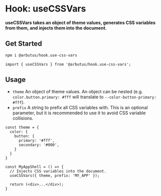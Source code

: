 # Hook: useCSSVars

**useCSSVars takes an object of theme values, generates CSS variables from them, and injects them into the document.**

## Get Started

```sh
npm i @arbutus/hook.use-css-vars
```

```tsx
import { useCSSVars } from '@arbutus/hook.use-css-vars';
```

## Usage
-  `theme` An object of theme values. An object can be nested (e.g. `color.button.primary: #fff` will translate to `--color-button-primary: #fff`).
- `prefix` A string to prefix all CSS variables with. This is an optional parameter, but it is recommended to use it to avoid CSS variable collisions.


```tsx
const theme = {
  color: {
    button: {
      primary: '#fff',
      secondary: '#000',
    }
  }
}

const MyAppShell = () => {
  // Injects CSS variables into the document.
  useCSSVars({ theme, prefix: 'MY_APP' });

  return (<div>...</div>);
}
```
